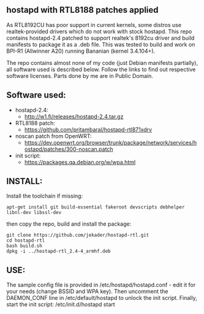 hostapd with RTL8188 patches applied
------------------------------------

As RTL8192CU has poor support in current kernels, some distros use realtek-provided drivers which do not work with stock hostapd. This repo contains hostapd-2.4 patched to support realtek's 8192cu driver and build manifests to package it as a .deb file. This was tested to build and work on BPI-R1 (Allwinner A20) running Bananian (kernel 3.4.104+).

The repo contains almost none of my code (just Debian manifests partially), all software used is described below. Follow the links to find out respective software licenses. Parts done by me are in Public Domain.

Software used:
--------------

* hostapd-2.4:
  * http://w1.fi/releases/hostapd-2.4.tar.gz
* RTL8188 patch:
  * https://github.com/pritambaral/hostapd-rtl871xdrv
* noscan patch from OpenWRT:
  * https://dev.openwrt.org/browser/trunk/package/network/services/hostapd/patches/300-noscan.patch
* init script:
  * https://packages.qa.debian.org/w/wpa.html

INSTALL:
--------

Install the toolchain if missing:

    apt-get install git build-essential fakeroot devscripts debhelper libnl-dev libssl-dev

then copy the repo, build and install the package:

    git clone https://github.com/jekader/hostapd-rtl.git
    cd hostapd-rtl
    bash build.sh
    dpkg -i ../hostapd-rtl_2.4-4_armhf.deb
USE:
----

The sample config file is provided in /etc/hostapd/hostapd.conf - edit it for your needs (change BSSID and WPA key).
Then uncomment the DAEMON_CONF line in /etc/default/hostapd to unlock the init script.
Finally, start the init script:
/etc/init.d/hostapd start

